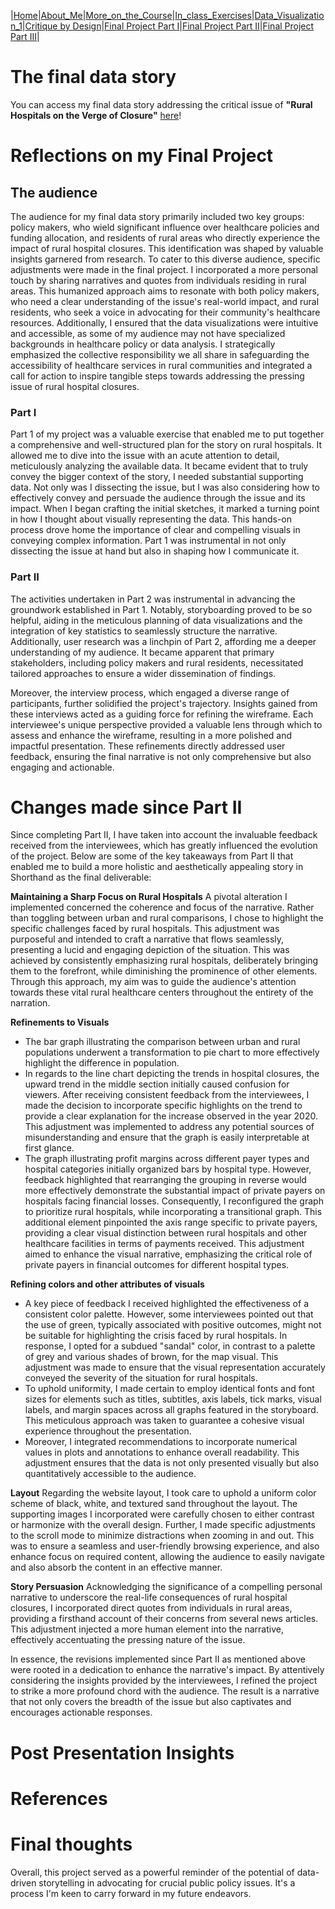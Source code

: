 |[Home](https://radhikag1604.github.io/Telling_Stories_With_Data/)|[About_Me](https://radhikag1604.github.io/Telling_Stories_With_Data/About_Me.html)|[More_on_the_Course](https://radhikag1604.github.io/Telling_Stories_With_Data/More_on_the_Course.html)|[In_class_Exercises](https://radhikag1604.github.io/Telling_Stories_With_Data/In_class_Exercises.html)|[Data_Visualization_1](https://radhikag1604.github.io/Telling_Stories_With_Data/Data_Visualization_1.html)|[Critique by Design](https://radhikag1604.github.io/Telling_Stories_With_Data/critique-by-design.html)|[Final Project Part I](https://radhikag1604.github.io/Telling_Stories_With_Data/final-project-part-one.html)|[Final Project Part II](https://radhikag1604.github.io/Telling_Stories_With_Data/final-project-part-two.html)|[Final Project Part III](https://radhikag1604.github.io/Telling_Stories_With_Data/final-project-part-three.html)|

# The final data story
You can access my final data story addressing the critical issue of **"Rural Hospitals on the Verge of Closure"** [here](https://carnegiemellon.shorthandstories.com/rural-hospitals-at-risk-of-closure/index.html)! 

# Reflections on my Final Project

## The audience
The audience for my final data story primarily included two key groups: policy makers, who wield significant influence over healthcare policies and funding allocation, and residents of rural areas who directly experience the impact of rural hospital closures. This identification was shaped by valuable insights garnered from research. To cater to this diverse audience, specific adjustments were made in the final project. I incorporated a more personal touch by sharing narratives and quotes from individuals residing in rural areas. This humanized approach aims to resonate with both policy makers, who need a clear understanding of the issue's real-world impact, and rural residents, who seek a voice in advocating for their community's healthcare resources. Additionally, I ensured that the data visualizations were intuitive and accessible, as some of my audience may not have specialized backgrounds in healthcare policy or data analysis. I strategically emphasized the collective responsibility we all share in safeguarding the accessibility of healthcare services in rural communities and integrated a call for action to inspire tangible steps towards addressing the pressing issue of rural hospital closures.

### Part I
Part 1 of my project was a valuable exercise that enabled me to put together a comprehensive and well-structured plan for the story on rural hospitals. It 
allowed me to dive into the issue with an acute attention to detail, meticulously analyzing the available data. It became evident that to truly convey the bigger context of the story, I needed substantial supporting data. Not only was I dissecting the issue, but I was also considering how to effectively convey and persuade the audience through the issue and its impact. When I began crafting the initial sketches, it marked a turning point in how I thought about visually representing the data. This hands-on process drove home the importance of clear and compelling visuals in conveying complex information. Part 1 was instrumental in not only dissecting the issue at hand but also in shaping how I communicate it.

### Part II
The activities undertaken in Part 2 was instrumental in advancing the groundwork established in Part 1. Notably, storyboarding proved to be so helpful, aiding in the meticulous planning of data visualizations and the integration of key statistics to seamlessly structure the narrative. Additionally, user research was a linchpin of Part 2, affording me a deeper understanding of my audience. It became apparent that primary stakeholders, including policy makers and rural residents, necessitated tailored approaches to ensure a wider dissemination of findings.

Moreover, the interview process, which engaged a diverse range of participants, further solidified the project's trajectory. Insights gained from these interviews acted as a guiding force for refining the wireframe. Each interviewee's unique perspective provided a valuable lens through which to assess and enhance the wireframe, resulting in a more polished and impactful presentation. These refinements directly addressed user feedback, ensuring the final narrative is not only comprehensive but also engaging and actionable.

# Changes made since Part II
 
Since completing Part II, I have taken into account the invaluable feedback received from the interviewees, which has greatly influenced the evolution of the project. Below are some of the key takeaways from Part II that enabled me to build a more holistic and aesthetically appealing story in Shorthand as the final deliverable:

**Maintaining a Sharp Focus on Rural Hospitals**
A pivotal alteration I implemented concerned the coherence and focus of the narrative. Rather than toggling between urban and rural comparisons, I chose to highlight the specific challenges faced by rural hospitals. This adjustment was purposeful and intended to craft a narrative that flows seamlessly, presenting a lucid and engaging depiction of the situation. This was achieved by consistently emphasizing rural hospitals, deliberately bringing them to the forefront, while diminishing the prominence of other elements. Through this approach, my aim was to guide the audience's attention towards these vital rural healthcare centers throughout the entirety of the narration.

**Refinements to Visuals**
- The bar graph illustrating the comparison between urban and rural populations underwent a transformation to pie chart to more effectively highlight the difference in population.
- In regards to the line chart depicting the trends in hospital closures, the upward trend in the middle section initially caused confusion for viewers. After receiving consistent feedback from the interviewees, I made the decision to incorporate specific highlights on the trend to provide a clear explanation for the increase observed in the year 2020. This adjustment was implemented to address any potential sources of misunderstanding and ensure that the graph is easily interpretable at first glance.
- The graph illustrating profit margins across different payer types and hospital categories initially organized bars by hospital type. However, feedback highlighted that rearranging the grouping in reverse would more effectively demonstrate the substantial impact of private payers on hospitals facing financial losses. Consequently, I reconfigured the graph to prioritize rural hospitals, while incorporating a transitional graph. This additional element pinpointed the axis range specific to private payers, providing a clear visual distinction between rural hospitals and other healthcare facilities in terms of payments received. This adjustment aimed to enhance the visual narrative, emphasizing the critical role of private payers in financial outcomes for different hospital types.

**Refining colors and other attributes of visuals**
- A key piece of feedback I received highlighted the effectiveness of a consistent color palette. However, some interviewees pointed out that the use of green, typically associated with positive outcomes, might not be suitable for highlighting the crisis faced by rural hospitals. In response, I opted for a subdued "sandal" color, in contrast to a palette of grey and various shades of brown, for the map visual. This adjustment was made to ensure that the visual representation accurately conveyed the severity of the situation for rural hospitals.
- To uphold uniformity, I made certain to employ identical fonts and font sizes for elements such as titles, subtitles, axis labels, tick marks, visual labels, and margin spaces across all graphs featured in the storyboard. This meticulous approach was taken to guarantee a cohesive visual experience throughout the presentation.
- Moreover, I integrated recommendations to incorporate numerical values in plots and annotations to enhance overall readability. This adjustment ensures that the data is not only presented visually but also quantitatively accessible to the audience.
  
**Layout**
Regarding the website layout, I took care to uphold a uniform color scheme of black, white, and textured sand throughout the layout. The supporting images I incorporated were carefully chosen to either contrast or harmonize with the overall design. Further, I made specific adjustments to the scroll mode to minimize distractions when zooming in and out. This was to ensure a seamless and user-friendly browsing experience, and also enhance focus on required content, allowing the audience to easily navigate and also absorb the content in an effective manner.

**Story Persuasion**
Acknowledging the significance of a compelling personal narrative to underscore the real-life consequences of rural hospital closures, I incorporated direct quotes from individuals in rural areas, providing a firsthand account of their concerns from several news articles. This adjustment injected a more human element into the narrative, effectively accentuating the pressing nature of the issue.

In essence, the revisions implemented since Part II as mentioned above were rooted in a dedication to enhance the narrative's impact. By attentively considering the insights provided by the interviewees, I refined the project to strike a more profound chord with the audience. The result is a narrative that not only covers the breadth of the issue but also captivates and encourages actionable responses.

# Post Presentation Insights



# References


# Final thoughts

Overall, this project served as a powerful reminder of the potential of data-driven storytelling in advocating for crucial public policy issues. It's a process I'm keen to carry forward in my future endeavors.
